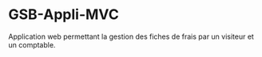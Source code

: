 # GSB-Appli-MVC
Application web permettant la gestion des fiches de frais par un visiteur et un comptable.
